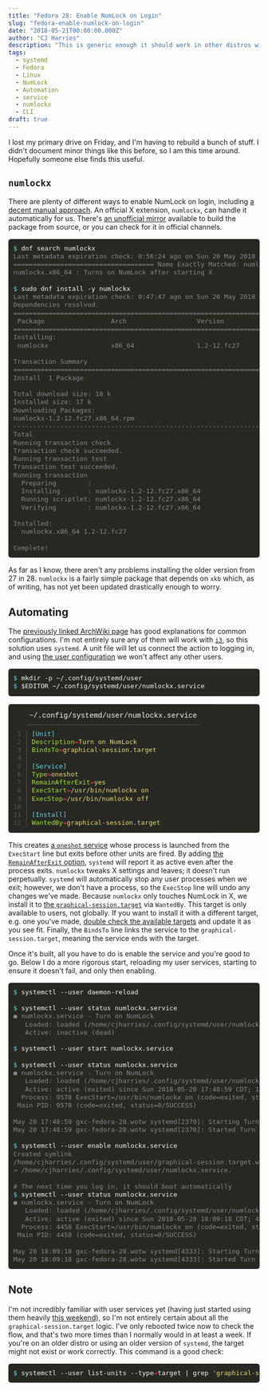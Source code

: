 ```yaml
---
title: "Fedora 28: Enable NumLock on Login"
slug: "fedora-enable-numlock-on-login"
date: "2018-05-21T00:00:00.000Z"
author: "CJ Harries"
description: "This is generic enough it should work in other distros with modification. This post walks through a user service solution via systemd and numlockx."
tags:
  - systemd
  - Fedora
  - Linux
  - NumLock
  - Automation
  - service
  - numlockx
  - CLI
draft: true
---
```


I lost my primary drive on Friday, and I'm having to rebuild a bunch of stuff. I didn't document minor things like this before, so I am this time around. Hopefully someone else finds this useful.

## `numlockx`

There are plenty of different ways to enable NumLock on login, including [a decent manual approach](https://wiki.archlinux.org/index.php/Activating_Numlock_on_Bootup). An official X extension, `numlockx`, can handle it automatically for us. There's [an unofficial mirror](https://github.com/rg3/numlockx) available to build the package from source, or you can check for it in official channels.

<table class="highlighttable" style='border-radius:5px; display:block; font-family:Consolas, "Courier New", monospace; min-width:300px; overflow:auto; width:100%; background:#272822; color:#f8f8f2' width="100%"><tr><td class="code" style="border:none; background-image:none; background-position:center; background-repeat:no-repeat; padding:10px 0">
<div class="highlight" style='border-radius:5px; display:block; font-family:Consolas, "Courier New", monospace; min-width:300px; overflow:auto; width:100%; background:#272822; color:#f8f8f2' width="100%"><pre style="background:#272822; color:#f8f8f2; border:none; font-size:1em; line-height:125%; padding:10px; margin-bottom:0; margin-top:0; padding-bottom:0; padding-top:0"><span></span><span class="gp" style="color:#66d9ef">$</span> dnf search numlockx<br><span class="go" style="color:#888">Last metadata expiration check: 0:56:24 ago on Sun 20 May 2018 04:02:40 PM CDT.</span><br><span class="go" style="color:#888">==================================== Name Exactly Matched: numlockx ====================================</span><br><span class="go" style="color:#888">numlockx.x86_64 : Turns on NumLock after starting X</span><br><br><span class="gp" style="color:#66d9ef">$</span> sudo dnf install -y numlockx<br><span class="go" style="color:#888">Last metadata expiration check: 0:47:47 ago on Sun 20 May 2018 04:02:40 PM CDT.</span><br><span class="go" style="color:#888">Dependencies resolved.</span><br><span class="go" style="color:#888">========================================================================================================</span><br><span class="go" style="color:#888"> Package                 Arch                  Version                      Repository             Size</span><br><span class="go" style="color:#888">========================================================================================================</span><br><span class="go" style="color:#888">Installing:</span><br><span class="go" style="color:#888"> numlockx                x86_64                1.2-12.fc27                  fedora                 18 k</span><br><br><span class="go" style="color:#888">Transaction Summary</span><br><span class="go" style="color:#888">========================================================================================================</span><br><span class="go" style="color:#888">Install  1 Package</span><br><br><span class="go" style="color:#888">Total download size: 18 k</span><br><span class="go" style="color:#888">Installed size: 17 k</span><br><span class="go" style="color:#888">Downloading Packages:</span><br><span class="go" style="color:#888">numlockx-1.2-12.fc27.x86_64.rpm                                          47 kB/s |  18 kB     00:00</span><br><span class="go" style="color:#888">--------------------------------------------------------------------------------------------------------</span><br><span class="go" style="color:#888">Total                                                                    18 kB/s |  18 kB     00:00</span><br><span class="go" style="color:#888">Running transaction check</span><br><span class="go" style="color:#888">Transaction check succeeded.</span><br><span class="go" style="color:#888">Running transaction test</span><br><span class="go" style="color:#888">Transaction test succeeded.</span><br><span class="go" style="color:#888">Running transaction</span><br><span class="go" style="color:#888">  Preparing        :                                                                                1/1</span><br><span class="go" style="color:#888">  Installing       : numlockx-1.2-12.fc27.x86_64                                                    1/1</span><br><span class="go" style="color:#888">  Running scriptlet: numlockx-1.2-12.fc27.x86_64                                                    1/1</span><br><span class="go" style="color:#888">  Verifying        : numlockx-1.2-12.fc27.x86_64                                                    1/1</span><br><br><span class="go" style="color:#888">Installed:</span><br><span class="go" style="color:#888">  numlockx.x86_64 1.2-12.fc27</span><br><br><span class="go" style="color:#888">Complete!</span><br></pre></div>
</td></tr></table>

As far as I know, there aren't any problems installing the older version from 27 in 28. `numlockx` is a fairly simple package that depends on `xkb` which, as of writing, has not yet been updated drastically enough to worry.

## Automating

The [previously linked ArchWiki page](https://wiki.archlinux.org/index.php/Activating_Numlock_on_Bootup#X.org) has good explanations for common configurations. I'm not entirely sure any of them will work with [`i3`](https://i3wm.org/), so this solution uses `systemd`. A unit file will let us connect the action to logging in, and using [the user configuration](https://wiki.archlinux.org/index.php/Systemd/User) we won't affect any other users.

<table class="highlighttable" style='border-radius:5px; display:block; font-family:Consolas, "Courier New", monospace; min-width:300px; overflow:auto; width:100%; background:#272822; color:#f8f8f2' width="100%"><tr><td class="code" style="border:none; background-image:none; background-position:center; background-repeat:no-repeat; padding:10px 0">
<div class="highlight" style='border-radius:5px; display:block; font-family:Consolas, "Courier New", monospace; min-width:300px; overflow:auto; width:100%; background:#272822; color:#f8f8f2' width="100%"><pre style="background:#272822; color:#f8f8f2; border:none; font-size:1em; line-height:125%; padding:10px; margin-bottom:0; margin-top:0; padding-bottom:0; padding-top:0"><span></span><span class="gp" style="color:#66d9ef">$</span> mkdir -p ~/.config/systemd/user<br><span class="gp" style="color:#66d9ef">$</span> <span class="nv" style="color:#f8f8f2">$EDITOR</span> ~/.config/systemd/user/numlockx.service<br></pre></div>
</td></tr></table>

<table class="highlighttable" style='border-radius:5px; display:block; font-family:Consolas, "Courier New", monospace; min-width:300px; overflow:auto; width:100%; background:#272822; color:#f8f8f2' width="100%">
<tr class="code-header" style="height:40px; padding:5px 0 0" height="40">
<td style="border:none; background-image:none; background-position:center; background-repeat:no-repeat"></td>
<td class="code-header" style="border:none; background-image:none; background-position:center; background-repeat:no-repeat; height:40px; padding:5px 0 0" height="40"><div class="code-tab active" style="color:#f8f8f2; display:inline-block; font-size:0.9em; height:35px; line-height:35px; margin:0 30px 0 0; padding:0 5px; border-bottom:1px solid #57584f" height="35">~/.config/systemd/user/numlockx.service</div></td>
</tr>
<tr>
<td class="linenos" style="border:none; background-image:none; background-position:center; background-repeat:no-repeat; padding:10px 0"><div class="linenodiv"><pre style="background:#272822; color:#57584f; border:none; font-size:1em; line-height:125%; padding:0 10px; margin-bottom:0; margin-top:0; padding-bottom:0; padding-top:0; border-radius:0; border-right:1px solid #57584f"> 1
 2
 3
 4
 5
 6
 7
 8
 9
10
11
12</pre></div></td>
<td class="code" style="border:none; background-image:none; background-position:center; background-repeat:no-repeat; padding:10px 0">
<div class="highlight" style='border-radius:5px; display:block; font-family:Consolas, "Courier New", monospace; min-width:300px; overflow:auto; width:100%; background:#272822; color:#f8f8f2' width="100%"><pre style="background:#272822; color:#f8f8f2; border:none; font-size:1em; line-height:125%; padding:10px; margin-bottom:0; margin-top:0; padding-bottom:0; padding-top:0"><span></span><span class="k" style="color:#66d9ef">[Unit]</span><br><span class="na" style="color:#a6e22e">Description</span><span class="o" style="color:#f92672">=</span><span class="s" style="color:#e6db74">Turn on NumLock</span><br><span class="na" style="color:#a6e22e">BindsTo</span><span class="o" style="color:#f92672">=</span><span class="s" style="color:#e6db74">graphical-session.target</span><br><br><span class="k" style="color:#66d9ef">[Service]</span><br><span class="na" style="color:#a6e22e">Type</span><span class="o" style="color:#f92672">=</span><span class="s" style="color:#e6db74">oneshot</span><br><span class="na" style="color:#a6e22e">RemainAfterExit</span><span class="o" style="color:#f92672">=</span><span class="s" style="color:#e6db74">yes</span><br><span class="na" style="color:#a6e22e">ExecStart</span><span class="o" style="color:#f92672">=</span><span class="s" style="color:#e6db74">/usr/bin/numlockx on</span><br><span class="na" style="color:#a6e22e">ExecStop</span><span class="o" style="color:#f92672">=</span><span class="s" style="color:#e6db74">/usr/bin/numlockx off</span><br><br><span class="k" style="color:#66d9ef">[Install]</span><br><span class="na" style="color:#a6e22e">WantedBy</span><span class="o" style="color:#f92672">=</span><span class="s" style="color:#e6db74">graphical-session.target</span><br></pre></div>
</td>
</tr>
</table>

This creates [a `oneshot` service](https://www.freedesktop.org/software/systemd/man/systemd.service.html#Type=) whose process is launched from the `ExecStart` line but exits before other units are fired. By adding [the `RemainAfterExit` option](https://www.freedesktop.org/software/systemd/man/systemd.service.html#RemainAfterExit=), `systemd` will report it as active even after the process exits. `numlockx` tweaks X settings and leaves; it doesn't run perpetually. `systemd` will automatically stop any user processes when we exit; however, we don't have a process, so the `ExecStop` line will undo any changes we've made. Because `numlockx` only touches NumLock in X, we install it to [the `graphical-session.target`](http://man7.org/linux/man-pages/man7/systemd.special.7.html#SPECIAL_PASSIVE_USER_UNITS) via `WantedBy`. This target is only available to users, not globally. If you want to install it with a different target, e.g. one you've made, [double check the available targets](https://wiki.archlinux.org/index.php/systemd#Targets) and update it as you see fit. Finally, the `BindsTo` line links the service to the `graphical-session.target`, meaning the service ends with the target.

Once it's built, all you have to do is enable the service and you're good to go. Below I do a more rigorous start, reloading my user services, starting to ensure it doesn't fail, and only then enabling.

<table class="highlighttable" style='border-radius:5px; display:block; font-family:Consolas, "Courier New", monospace; min-width:300px; overflow:auto; width:100%; background:#272822; color:#f8f8f2' width="100%"><tr><td class="code" style="border:none; background-image:none; background-position:center; background-repeat:no-repeat; padding:10px 0">
<div class="highlight" style='border-radius:5px; display:block; font-family:Consolas, "Courier New", monospace; min-width:300px; overflow:auto; width:100%; background:#272822; color:#f8f8f2' width="100%"><pre style="background:#272822; color:#f8f8f2; border:none; font-size:1em; line-height:125%; padding:10px; margin-bottom:0; margin-top:0; padding-bottom:0; padding-top:0"><span></span><span class="gp" style="color:#66d9ef">$</span> systemctl --user daemon-reload<br><br><span class="gp" style="color:#66d9ef">$</span> systemctl --user status numlockx.service<br><span class="go" style="color:#888">● numlockx.service - Turn on NumLock</span><br><span class="go" style="color:#888">   Loaded: loaded (/home/cjharries/.config/systemd/user/numlockx.service; disabled; vendor preset: enab&gt;</span><br><span class="go" style="color:#888">   Active: inactive (dead)</span><br><br><span class="gp" style="color:#66d9ef">$</span> systemctl --user start numlockx.service<br><br><span class="gp" style="color:#66d9ef">$</span> systemctl --user status numlockx.service<br><span class="go" style="color:#888">● numlockx.service - Turn on NumLock</span><br><span class="go" style="color:#888">   Loaded: loaded (/home/cjharries/.config/systemd/user/numlockx.service; disabled; vendor preset: enab&gt;</span><br><span class="go" style="color:#888">   Active: active (exited) since Sun 2018-05-20 17:48:59 CDT; 1s ago</span><br><span class="go" style="color:#888">  Process: 9578 ExecStart=/usr/bin/numlockx on (code=exited, status=0/SUCCESS)</span><br><span class="go" style="color:#888"> Main PID: 9578 (code=exited, status=0/SUCCESS)</span><br><br><span class="go" style="color:#888">May 20 17:48:59 gxc-fedora-28.wotw systemd[2370]: Starting Turn on NumLock...</span><br><span class="go" style="color:#888">May 20 17:48:59 gxc-fedora-28.wotw systemd[2370]: Started Turn on NumLock.</span><br><br><span class="gp" style="color:#66d9ef">$</span> systemctl --user <span class="nb" style="color:#f8f8f2">enable</span> numlockx.service<br><span class="go" style="color:#888">Created symlink</span><br><span class="go" style="color:#888">/home/cjharries/.config/systemd/user/graphical-session.target.wants/numlockx.service</span><br><span class="go" style="color:#888">→ /home/cjharries/.config/systemd/user/numlockx.service.</span><br><br><span class="go" style="color:#888"># The next time you log in, it should boot automatically</span><br><span class="gp" style="color:#66d9ef">$</span> systemctl --user status numlockx.service<br><span class="go" style="color:#888">● numlockx.service - Turn on NumLock</span><br><span class="go" style="color:#888">   Loaded: loaded (/home/cjharries/.config/systemd/user/numlockx.service; enabled; vendor preset: enabl&gt;</span><br><span class="go" style="color:#888">   Active: active (exited) since Sun 2018-05-20 18:09:18 CDT; 49s ago</span><br><span class="go" style="color:#888">  Process: 4458 ExecStart=/usr/bin/numlockx on (code=exited, status=0/SUCCESS)</span><br><span class="go" style="color:#888"> Main PID: 4458 (code=exited, status=0/SUCCESS)</span><br><br><span class="go" style="color:#888">May 20 18:09:18 gxc-fedora-28.wotw systemd[4333]: Starting Turn on NumLock...</span><br><span class="go" style="color:#888">May 20 18:09:18 gxc-fedora-28.wotw systemd[4333]: Started Turn on NumLock.</span><br></pre></div>
</td></tr></table>

## Note

I'm not incredibly familiar with user services yet (having just started using them heavily [this weekend](https://gist.github.com/thecjharries/0e6ec9ba6209a0dfb5ccc66e1fc1b358#file-2-bootstrap-md)), so I'm not entirely certain about all the `graphical-session.target` logic. I've only rebooted twice now to check the flow, and that's two more times than I normally would in at least a week. If you're on an older distro or using an older version of `systemd`, the target might not exist or work correctly. This command is a good check:

<table class="highlighttable" style='border-radius:5px; display:block; font-family:Consolas, "Courier New", monospace; min-width:300px; overflow:auto; width:100%; background:#272822; color:#f8f8f2' width="100%"><tr><td class="code" style="border:none; background-image:none; background-position:center; background-repeat:no-repeat; padding:10px 0">
<div class="highlight" style='border-radius:5px; display:block; font-family:Consolas, "Courier New", monospace; min-width:300px; overflow:auto; width:100%; background:#272822; color:#f8f8f2' width="100%"><pre style="background:#272822; color:#f8f8f2; border:none; font-size:1em; line-height:125%; padding:10px; margin-bottom:0; margin-top:0; padding-bottom:0; padding-top:0"><span></span><span class="gp" style="color:#66d9ef">$</span> systemctl --user list-units --type<span class="o" style="color:#f92672">=</span>target <span class="p">|</span> grep <span class="s1" style="color:#e6db74">'graphical-session.target.*loaded.*active'</span> <span class="o" style="color:#f92672">||</span> <span class="nb" style="color:#f8f8f2">echo</span> <span class="s1" style="color:#e6db74">'whoops'</span><br></pre></div>
</td></tr></table>
